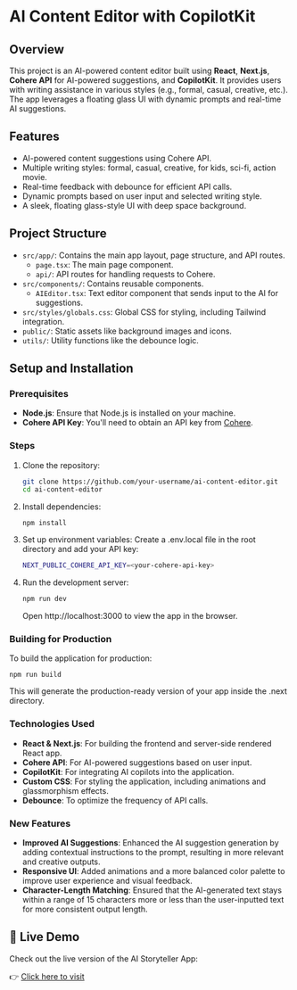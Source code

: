# AI Content Editor with CopilotKit

## Overview
This project is an AI-powered content editor built using **React**, **Next.js**, **Cohere API** for AI-powered suggestions, and **CopilotKit**. It provides users with writing assistance in various styles (e.g., formal, casual, creative, etc.). The app leverages a floating glass UI with dynamic prompts and real-time AI suggestions.

## Features
- AI-powered content suggestions using Cohere API.
- Multiple writing styles: formal, casual, creative, for kids, sci-fi, action movie.
- Real-time feedback with debounce for efficient API calls.
- Dynamic prompts based on user input and selected writing style.
- A sleek, floating glass-style UI with deep space background.

## Project Structure
- `src/app/`: Contains the main app layout, page structure, and API routes.
  - `page.tsx`: The main page component.
  - `api/`: API routes for handling requests to Cohere.
- `src/components/`: Contains reusable components.
  - `AIEditor.tsx`: Text editor component that sends input to the AI for suggestions.
- `src/styles/globals.css`: Global CSS for styling, including Tailwind integration.
- `public/`: Static assets like background images and icons.
- `utils/`: Utility functions like the debounce logic.

## Setup and Installation

### Prerequisites
- **Node.js**: Ensure that Node.js is installed on your machine.
- **Cohere API Key**: You'll need to obtain an API key from [Cohere](https://cohere.ai/).

### Steps
1. Clone the repository:
   ```bash
   git clone https://github.com/your-username/ai-content-editor.git
   cd ai-content-editor
   ```

2. Install dependencies:

    ```npm install```

3. Set up environment variables: Create a .env.local file in the root directory and add your API key:

    ```bash
    NEXT_PUBLIC_COHERE_API_KEY=<your-cohere-api-key>
    ```

4. Run the development server:

    ```bash
    npm run dev
    ```

    Open http://localhost:3000 to view the app in the browser.
    
### Building for Production
To build the application for production:

    npm run build

This will generate the production-ready version of your app inside the .next directory.

### Technologies Used

- **React & Next.js**: For building the frontend and server-side rendered React app.
- **Cohere API**: For AI-powered suggestions based on user input.
- **CopilotKit**: For integrating AI copilots into the application.
- **Custom CSS**: For styling the application, including animations and glassmorphism effects.
- **Debounce**: To optimize the frequency of API calls.


### New Features

- **Improved AI Suggestions**: Enhanced the AI suggestion generation by adding contextual instructions to the prompt, resulting in more relevant and creative outputs.
- **Responsive UI**: Added animations and a more balanced color palette to improve user experience and visual feedback.
- **Character-Length Matching**: Ensured that the AI-generated text stays within a range of 15 characters more or less than the user-inputted text for more consistent output length.


## 🚀 Live Demo

Check out the live version of the AI Storyteller App:

👉 [Click here to visit](https://ai-content-editor.vercel.app/)

